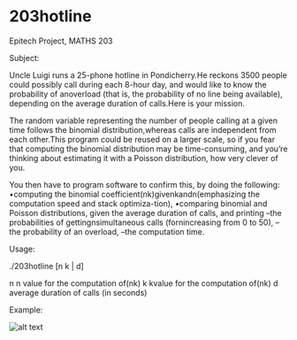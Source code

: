 # 203hotline
Epitech Project, MATHS 203

Subject:

Uncle Luigi runs a 25-phone hotline in Pondicherry.He reckons 3500 people could possibly call during each 8-hour day, and would like to know the probability of anoverload (that is, the probability of no line being available), depending on the average duration of calls.Here is your mission.

The random variable representing the number of people calling at a given time follows the binomial distribution,whereas calls are independent from each other.This program could be reused on a larger scale, so if you fear that computing the binomial distribution may be time-consuming, and you’re thinking about estimating it with a Poisson distribution, how very clever of you.

You then have to program software to confirm this, by doing the following:
•computing the binomial coefficient(nk)givenkandn(emphasizing the computation speed and stack optimiza-tion),
•comparing binomial and Poisson distributions, given the average duration of calls, and printing
    –the probabilities of gettingnsimultaneous calls (fornincreasing from 0 to 50),
    –the probability of an overload,
    –the computation time.
    
Usage:

./203hotline [n k | d]

n   n value for the computation of(nk)
k   kvalue for the computation of(nk)
d   average duration of calls (in seconds)

Example:

![alt text](https://github.com/alexandre10044/203hotline/blob/master/example.png?raw=true)
